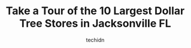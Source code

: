 ---
layout: ampstory
image: https://i0.wp.com/www.depkes.org/wp-content/uploads/2023/06/dollar-tree-0-in-jacksonville-fl-1685966147.jpeg?resize=640,853
author: techidn
featured: false
description: Discover the impressive array of Dollar Tree options in Jacksonville FL, where you can find 10 of the largest Dollar Tree establishments in the area. From renowned classics to hidden gems, J
title: Take a Tour of the 10 Largest Dollar Tree Stores in Jacksonville FL
cover:
   title: Take a Tour of the 10 Largest Dollar Tree Stores in Jacksonville FL
   subtitle: Rickpate
   background: https://www.depkes.org/wp-content/uploads/2023/06/dollar-tree-0-in-jacksonville-fl-1685966147.jpeg

pages: 
 - layout: thirds
   top: <h1>#1 Dollar Tree</h1>
   bottom: "<p>cannot beat the deals! and yes it is $1.25 for items now, but the items seem to have improved! REAL chocolate candy finally! got three lovely vases for less than five dol</p>"
   background: https://www.depkes.org/wp-content/uploads/2023/06/dollar-tree-1-in-jacksonville-fl-1685966148.jpeg
   backgroundblur: true
 - layout: thirds
   top: <h1>#2 Dollar Tree</h1>
   bottom: "<p>1631 University Blvd S, Jacksonville, FL 32216, United States</p>"
   background: https://www.depkes.org/wp-content/uploads/2023/06/dollar-tree-2-in-jacksonville-fl-1685966148.jpeg
   cta:
      link: https://www.depkes.org/blog/take-a-tour-of-the-10-largest-dollar-tree-stores-in-jacksonville-fl/
      text: Take a Tour of the 10 Largest Dollar Tree Stores in Jacksonville FL
 - layout: thirds
   top: <h1>#3 Dollar Tree</h1>
   bottom: "<p>6466 103rd St, Jacksonville, FL 32210, United States</p>"
   background: https://www.depkes.org/wp-content/uploads/2023/06/dollar-tree-3-in-jacksonville-fl-1685966148.jpeg
   cta:
      link: https://www.depkes.org/blog/take-a-tour-of-the-10-largest-dollar-tree-stores-in-jacksonville-fl/
      text: Take a Tour of the 10 Largest Dollar Tree Stores in Jacksonville FL
 - layout: thirds
   top: <h1>#4 Dollar Tree</h1>
   bottom: "<p>7200 Normandy Blvd, Jacksonville, FL 32205, United States</p>"
   background: https://images.unsplash.com/photo-1574169208507-84376144848b?ixlib=rb-4.0.3&ixid=MnwxMjA3fDB8MHxwaG90by1wYWdlfHx8fGVufDB8fHx8&auto=format&fit=crop&w=640&h=853&q=80
   cta:
      link: https://www.depkes.org/blog/take-a-tour-of-the-10-largest-dollar-tree-stores-in-jacksonville-fl/
      text: Take a Tour of the 10 Largest Dollar Tree Stores in Jacksonville FL
 - layout: thirds
   top: <h1>#5 Dollar Tree</h1>
   bottom: "<p>12123 Lem Turner Rd #1, Jacksonville, FL 32218, United States</p>"
   background: https://images.unsplash.com/photo-1557672172-298e090bd0f1?ixlib=rb-4.0.3&ixid=MnwxMjA3fDB8MHxwaG90by1wYWdlfHx8fGVufDB8fHx8&auto=format&fit=crop&w=640&h=853&q=80
   cta:
      link: https://www.depkes.org/blog/take-a-tour-of-the-10-largest-dollar-tree-stores-in-jacksonville-fl/
      text: Take a Tour of the 10 Largest Dollar Tree Stores in Jacksonville FL
 - layout: thirds
   top: <h1>#6 Dollar Tree</h1>
   bottom: "<p>3544 University Blvd W, Jacksonville, FL 32217, United States</p>"
   background: https://images.unsplash.com/photo-1484589065579-248aad0d8b13?ixlib=rb-4.0.3&ixid=MnwxMjA3fDB8MHxwaG90by1wYWdlfHx8fGVufDB8fHx8&auto=format&fit=crop&w=640&h=853&q=80
   cta:
      link: https://www.depkes.org/blog/take-a-tour-of-the-10-largest-dollar-tree-stores-in-jacksonville-fl/
      text: Take a Tour of the 10 Largest Dollar Tree Stores in Jacksonville FL
 - layout: thirds
   top: <h1>#7 Dollar Tree</h1>
   bottom: "<p>8634 Baymeadows Rd, Jacksonville, FL 32256, United States</p>"
   background: https://images.unsplash.com/photo-1488554378835-f7acf46e6c98?ixlib=rb-4.0.3&ixid=MnwxMjA3fDB8MHxwaG90by1wYWdlfHx8fGVufDB8fHx8&auto=format&fit=crop&w=640&h=853&q=80
   cta:
      link: https://www.depkes.org/blog/take-a-tour-of-the-10-largest-dollar-tree-stores-in-jacksonville-fl/
      text: Take a Tour of the 10 Largest Dollar Tree Stores in Jacksonville FL
 - layout: thirds
   middle: Continue reading...
   background: https://images.unsplash.com/photo-1591393223703-56fe1347ac62?ixlib=rb-4.0.3&ixid=MnwxMjA3fDB8MHxwaG90by1wYWdlfHx8fGVufDB8fHx8&auto=format&fit=crop&w=640&h=853&q=80
   cta:
      link: https://www.depkes.org/blog/take-a-tour-of-the-10-largest-dollar-tree-stores-in-jacksonville-fl/
      text: Take a Tour of the 10 Largest Dollar Tree Stores in Jacksonville FL
      
---